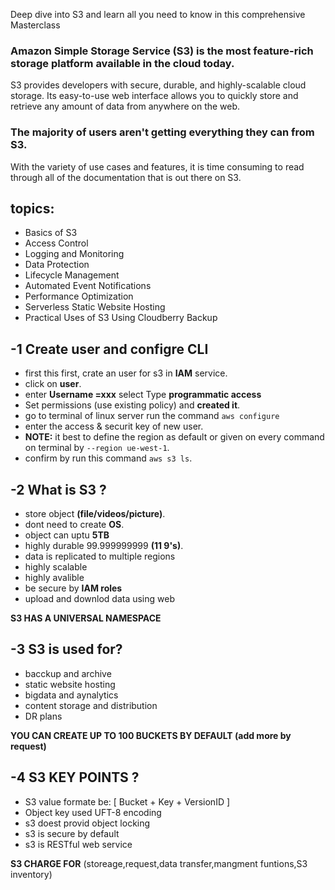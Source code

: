 Deep dive into S3 and learn all you need to know in this comprehensive Masterclass

### Amazon Simple Storage Service (S3) is the most feature-rich storage platform available in the cloud today.
S3 provides developers with secure, durable, and highly-scalable cloud storage. Its easy-to-use web interface allows you to quickly store and retrieve any amount of data from anywhere on the web.

### The majority of users aren't getting everything they can from S3.
With the variety of use cases and features, it is time consuming to read through all of the documentation that is out there on S3.

## topics:
- Basics of S3
- Access Control
- Logging and Monitoring
- Data Protection
- Lifecycle Management
- Automated Event Notifications
- Performance Optimization
- Serverless Static Website Hosting
- Practical Uses of S3 Using Cloudberry Backup


## -1 Create user and configre CLI
- first this first, crate an user for s3 in **IAM** service.
- click on **user**.
- enter **Username =xxx** select Type **programmatic access**
- Set permissions (use existing policy) and **created it**.
- go to terminal of linux server run the command `aws configure`
- enter the access & securit key of new user.
- **NOTE:** it best to define the region as default or given on every command on terminal by `--region ue-west-1`.
- confirm by run this command `aws s3 ls`.

## -2 What is S3 ?
- store object **(file/videos/picture)**.
- dont need to create **OS**.
- object can uptu **5TB**
- highly durable 99.999999999 **(11 9's)**.
- data is replicated to multiple regions
- highly scalable
- highly avalible
- be secure by **IAM roles**
- upload and downlod data using web

**S3 HAS A UNIVERSAL NAMESPACE**

## -3 S3 is used for?
- bacckup and archive
- static website hosting
- bigdata and aynalytics
- content storage and distribution
- DR plans

**YOU CAN CREATE UP TO 100 BUCKETS BY DEFAULT (add more by request)**

## -4 S3 KEY POINTS ?
- S3 value formate be: [ Bucket + Key + VersionID ] 
- Object key used UFT-8 encoding 
- s3 doest provid object locking
- s3 is secure by default
- s3 is RESTful web service

**S3 CHARGE FOR** (storeage,request,data transfer,mangment funtions,S3 inventory)

